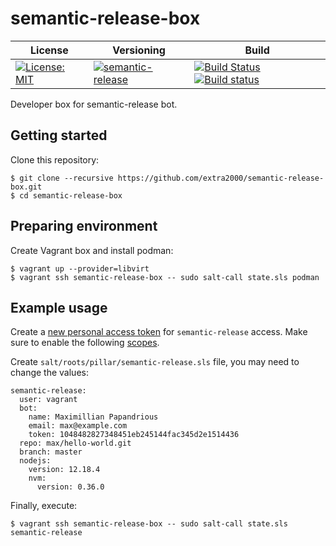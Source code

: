 # semantic-release-box

| License | Versioning | Build |
| ------- | ---------- | ----- |
| [![License: MIT](https://img.shields.io/badge/License-MIT-yellow.svg)](https://opensource.org/licenses/MIT) | [![semantic-release](https://img.shields.io/badge/%20%20%F0%9F%93%A6%F0%9F%9A%80-semantic--release-e10079.svg)](https://github.com/semantic-release/semantic-release) | [![Build Status](https://travis-ci.com/extra2000/semantic-release-box.svg?branch=master)](https://travis-ci.com/extra2000/semantic-release-box) [![Build status](https://ci.appveyor.com/api/projects/status/8j06v6d51viqm078/branch/master?svg=true)](https://ci.appveyor.com/project/nikAizuddin/semantic-release-box/branch/master) |

Developer box for semantic-release bot.


## Getting started

Clone this repository:
```
$ git clone --recursive https://github.com/extra2000/semantic-release-box.git
$ cd semantic-release-box
```


## Preparing environment

Create Vagrant box and install podman:
```
$ vagrant up --provider=libvirt
$ vagrant ssh semantic-release-box -- sudo salt-call state.sls podman
```


## Example usage

Create a [new personal access token](https://github.com/settings/tokens/new) for `semantic-release` access. Make sure to enable the following [scopes](https://github.com/semantic-release/github#github-authentication).

Create `salt/roots/pillar/semantic-release.sls` file, you may need to change the values:
```
semantic-release:
  user: vagrant
  bot:
    name: Maximillian Papandrious
    email: max@example.com
    token: 1048482827348451eb245144fac345d2e1514436
  repo: max/hello-world.git
  branch: master
  nodejs:
    version: 12.18.4
    nvm:
      version: 0.36.0
```

Finally, execute:
```
$ vagrant ssh semantic-release-box -- sudo salt-call state.sls semantic-release
```

